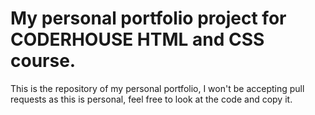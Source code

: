 # My personal portfolio project for CODERHOUSE HTML and CSS course.

This is the repository of my personal portfolio, I won't be accepting pull requests as this is personal, feel free to look at the code and copy it.